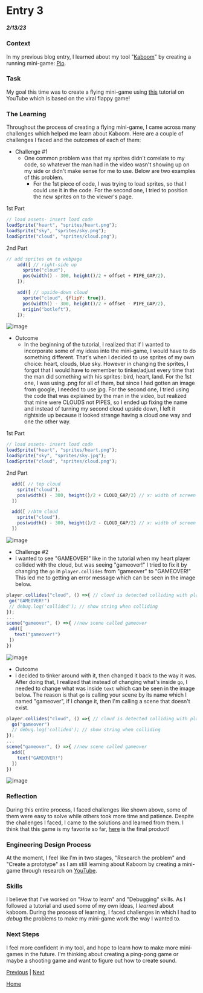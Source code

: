 # Entry 3
##### 2/13/23

### Context
In my previous blog entry, I learned about my tool "[Kaboom](https://kaboomjs.com)" by creating a running mini-game: [Pio](https://replit.com/@wendyb8188/Kaboom-Tinkeren#code/main.js).

### Task
My goal this time was to create a flying mini-game using [this](https://youtu.be/hgReGsh5xVU) tutorial on YouTube which is based on the viral flappy game!

### The Learning
Throughout the process of creating a flying mini-game, I came across many challenges which helped me learn about Kaboom. Here are a couple of challenges I faced and the outcomes of each of them:

* Challenge #1 
  * One common problem was that my sprites didn't correlate to my code, so whatever the man had in the video wasn't showing up on my side or didn't make sense for me to use. Below are two examples of this problem.
    * For the 1st piece of code, I was trying to load sprites, so that I could use it in the code. For the second one, I tried to position the new sprites on to the viewer's page. <br>
 
 1st Part
 ```js
// load assets- insert load code
loadSprite("heart", "sprites/heart.png");
loadSprite("sky", "sprites/sky.png");
loadSprite("cloud", "sprites/cloud.png");
```

2nd Part
```js
// add sprites on to webpage
    add([ // right-side up
      sprite("cloud"),
      pos(width() - 300, height()/2 + offset + PIPE_GAP/2),
    ]);

    add([ // upside-down cloud
      sprite("cloud", {flipY: true}),
      pos(width() - 300, height()/2 + offset - PIPE_GAP/2),
      origin("botleft"),
    ]);
 ```
 
![image](https://user-images.githubusercontent.com/91750546/221428702-87c7ec65-205b-4450-a0f7-500cd1022076.png)
 
* Outcome
  *  In the beginning of the tutorial, I realized that if I wanted to incorporate some of my ideas into the mini-game, I would have to do something different. That's when I decided to use sprites of my own choice: heart, clouds, blue sky. However in changing the sprites, I forgot that I would have to remember to tinker/adjust every time that the man did something with his sprites: bird, heart, land. For the 1st one, I was using .png for all of them, but since I had gotten an image from google, I needed to use jpg. For the second one, I tried using the code that was explained by the man in the video, but realized that mine were CLOUDS not PIPES, so I ended up fixing the name and instead of turning my second cloud upside down, I left it rightside up because it looked strange having a cloud one way and one the other way. <br>

1st Part
```js
// load assets- insert load code
loadSprite("heart", "sprites/heart.png");
loadSprite("sky", "sprites/sky.jpg");
loadSprite("cloud", "sprites/cloud.png");
```

2nd Part
```js
  add([ // top cloud
    sprite("cloud"),
    pos(width() - 300, height()/2 + CLOUD_GAP/2) // x: width of screen - (bigger # => left); y: (big # => lower down)
  ])

  add([ //btm cloud
    sprite("cloud"),
    pos(width() - 300, height()/2 - CLOUD_GAP/2) // x: width of screen - (bigger # => left); y: (big # => lower down)
  ])
```
 
![image](https://user-images.githubusercontent.com/91750546/221428818-7a8dcef5-b0a6-464d-8ab6-c619a25557c0.png)

 * Challenge #2 
  * I wanted to see "GAMEOVER!" like in the tutorial when my heart player collided with the cloud, but was seeing "gameover!" I tried to fix it by changing the `go`
 in `player.collides` from "gameover" to "GAMEOVER!" This led me to getting an error message which can be seen in the image below.
 
 ```js
player.collides("cloud", () =>{ // cloud is detected colliding with player
  go("GAMEOVER!")
  // debug.log('collided'); // show string when colliding 
});
...
scene("gameover", () =>{ //new scene called gameover
  add([
    text("gameover!")
  ])
})
 ```
 
 ![image](https://user-images.githubusercontent.com/91750546/221447695-1bbeccb3-1a0d-4601-90ee-40518bac01a2.png)

 * Outcome
  * I decided to tinker around with it, then changed it back to the way it was. After doing that, I realized that instead of changing what's inside `go`, I needed to change what was inside `text` which can be seen in the image below. The reason is that `go` is calling your scene by its name which I named "gameover", if I change it, then I'm calling a scene that doesn't exist. 
 
```js
player.collides("cloud", () =>{ // cloud is detected colliding with player
  go("gameover")
  // debug.log('collided'); // show string when colliding 
});
...
scene("gameover", () =>{ //new scene called gameover
  add([
    text("GAMEOVER!")
  ])
})
 ```
 
![image](https://user-images.githubusercontent.com/91750546/221447818-d2a8ccf2-75fa-4858-b2bc-86faae4634e0.png)
 
### Reflection
During this entire process, I faced challenges like shown above, some of them were easy to solve while others took more time and patience. Despite the challenges I faced, I came to the solutions and learned from them. I think that this game is my favorite so far, [here](https://replit.com/@wendyb8188/heart-cloud-sky?v=1) is the final product!

### Engineering Design Process
At the moment, I feel like I'm in two stages, "Research the problem" and "Create a prototype" as I am still learning about Kaboom by creating a mini-game through research on [YouTube](https://www.youtube.com/).

### Skills
I believe that I've worked on "How to learn" and "Debugging" skills. As I followed a tutorial and used some of my own ideas, I *learned* about kaboom. During the process of learning, I faced challenges in which I had to *debug* the problems to make my mini-game work the way I wanted to. 

### Next Steps
I feel more confident in my tool, and hope to learn how to make more mini-games in the future. I'm thinking about creating a ping-pong game or maybe a shooting game and want to figure out how to create sound. 

[Previous](entry02.md) | [Next](entry04.md)

[Home](../README.md)
